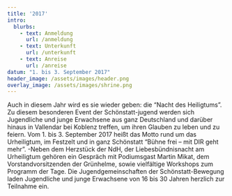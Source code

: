 ```yaml
---
title: '2017'
intro:
  blurbs:
    - text: Anmeldung
      url: /anmeldung
    - text: Unterkunft
      url: /unterkunft
    - text: Anreise
      url: /anreise
datum: "1. bis 3. September 2017"
header_image: /assets/images/header.png
overlay_image: /assets/images/shrine.png
---
```

Auch in diesem Jahr wird es sie wieder geben: die “Nacht des Heiligtums”. Zu diesem besonderen Event der Schönstatt-jugend werden sich Jugendliche und junge Erwachsene aus ganz Deutschland und darüber hinaus in Vallendar bei Koblenz treffen, um ihren Glauben zu leben und zu feiern. Vom 1. bis 3. September 2017 heißt das Motto rund um das Urheiligtum, im Festzelt und in ganz Schönstatt “Bühne frei – mit DIR geht mehr”.
-Neben dem Herzstück der NdH, der Liebesbündnisnacht am Urheiligtum gehören ein Gespräch mit Podiumsgast Martin Mikat, dem Vorstandvorsitzenden der Grünhelme, sowie vielfältige Workshops zum Programm der Tage. Die Jugendgemeinschaften der Schönstatt-Bewegung laden Jugendliche und junge Erwachsene von 16 bis 30 Jahren herzlich zur Teilnahme ein.
